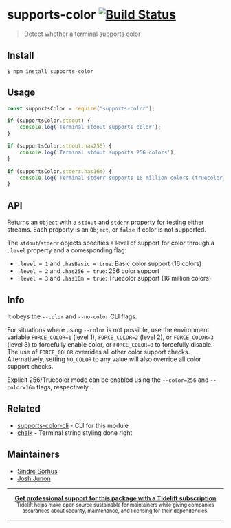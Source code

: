 # supports-color [![Build Status](https://travis-ci.org/chalk/supports-color.svg?branch=master)](https://travis-ci.org/chalk/supports-color)

> Detect whether a terminal supports color


## Install

```
$ npm install supports-color
```


## Usage

```js
const supportsColor = require('supports-color');

if (supportsColor.stdout) {
	console.log('Terminal stdout supports color');
}

if (supportsColor.stdout.has256) {
	console.log('Terminal stdout supports 256 colors');
}

if (supportsColor.stderr.has16m) {
	console.log('Terminal stderr supports 16 million colors (truecolor)');
}
```


## API

Returns an `Object` with a `stdout` and `stderr` property for testing either streams. Each property is an `Object`, or `false` if color is not supported.

The `stdout`/`stderr` objects specifies a level of support for color through a `.level` property and a corresponding flag:

- `.level = 1` and `.hasBasic = true`: Basic color support (16 colors)
- `.level = 2` and `.has256 = true`: 256 color support
- `.level = 3` and `.has16m = true`: Truecolor support (16 million colors)


## Info

It obeys the `--color` and `--no-color` CLI flags.

For situations where using `--color` is not possible, use the environment variable `FORCE_COLOR=1` (level 1), `FORCE_COLOR=2` (level 2), or `FORCE_COLOR=3` (level 3) to forcefully enable color, or `FORCE_COLOR=0` to forcefully disable. The use of `FORCE_COLOR` overrides all other color support checks. Alternatively, setting `NO_COLOR` to any value will also override all color support checks.

Explicit 256/Truecolor mode can be enabled using the `--color=256` and `--color=16m` flags, respectively.


## Related

- [supports-color-cli](https://github.com/chalk/supports-color-cli) - CLI for this module
- [chalk](https://github.com/chalk/chalk) - Terminal string styling done right


## Maintainers

- [Sindre Sorhus](https://github.com/sindresorhus)
- [Josh Junon](https://github.com/qix-)


---

<div align="center">
	<b>
		<a href="https://tidelift.com/subscription/pkg/npm-supports-color?utm_source=npm-supports-color&utm_medium=referral&utm_campaign=readme">Get professional support for this package with a Tidelift subscription</a>
	</b>
	<br>
	<sub>
		Tidelift helps make open source sustainable for maintainers while giving companies<br>assurances about security, maintenance, and licensing for their dependencies.
	</sub>
</div>

---
